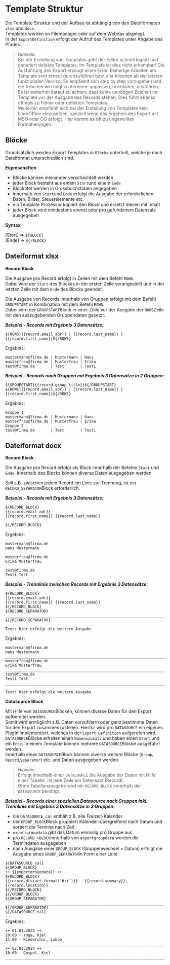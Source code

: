 Template Struktur
=================

Die Template Struktur und der Aufbau ist abhängig von den Dateiformaten `xlsx` und `docx`.  
Templates werden im Filemanager oder auf dem Webdav abgelegt.  
In der `ExportDefinition` erfolgt der Aufruf des Templates unter Angabe des Pfades.  

> *Hinweis:*  
> Bei der Erstellung von Templates geht der Editor schnell kaputt und generiert defekte Templates. Im Template ist dies nicht erkennbar! Die Ausführung des Export erzeugt einen Error. Bisherige Arbeiten am Template sind erneut durchzuführen bzw. alle Arbeiten ab der letzten funktionalen Version. Es empfiehlt sich step by step vorzugehen und die Arbeiten wie folgt zu iterieren: anpassen, hochladen, ausführen.  
> Es ist weiterhin darauf zu achten, dass keine unnötigen Zeichen im Template vor der Ausgabe des Records stehen. DIes führt ebenso oftmals zu Fehler oder defekten Templates.  
> Weiterhin empfiehlt sich bei der Erstellung von Templates kein LibreOffice einzusetzen, speziell wenn das Ergebnis des Export mit MSO oder OO erfolgt. Hier kommt es oft zu ungewollten Formatierungen.

Blöcke
---
Grundsätzlich werden Export Templates in `Blöcke` unterteilt, welche je nach Dateiformat unterschiedlich sind.  

**Eigenschaften**  

- Blöcke können ineinander verschachtelt werden  
- jeder Block besteht aus einem `Start`und einem `Ende`  
- Blocktitel werden in Grossbuchstaben angegeben  
- innerhalb von `Start`und `Ende` erfolgt die Ausgabe der erforderlichen Daten, Bilder, Steuerelemente etc.  
- ein Template Prozessor kopiert den Block und ersetzt diesen mit Inhalt  
- jeder Block wird mindestens einmal oder pro gefundenem Datensatz ausgegeben  

**Syntax**  

[Start] => `${BLOCK}`  
[Ende] => `${/BLOCK}`  

Dateiformat xlsx
---

**Record Block**  

Die Ausgabe pro Record erfolgt in Zeilen mit dem Befehl `ROWS`.  
Dabei wird der `Start` des Blockes in der ersten Zelle vorangestellt und in der letzten Zelle mit dem `Ende` des Blocks geendet.  

Die Ausgabe von Records innerhalb von Gruppen erfolgt mit dem Befehl `GROUPSTART` in Kombination mit dem Befehl `ROWS`.  
Dabei wird der `GROUPSTART`Block in einer Zeile vor der Ausgabe der `ROWS`Zeile mit den auszugebenden Gruppendaten gesetzt.

***Beispiel - Records mit Ergebnis 3 Datensätze:***
~~~
${ROWS}{{record.email_adr}} | {{record.last_name}} | {{record.first_name}}${/ROWS}
~~~
Ergebnis:
~~~
mustermann@firma.de | Mustermann | Hans  
musterfrau@firma.de | Musterfrau | Erika  
test@firma.de       | Test       | Testi  
~~~

***Beispiel - Records nach Gruppen mit Ergebnis 3 Datensätze in 2 Gruppen:***
~~~
${GROUPSTART}{{record.group_title}}${/GROUPSTART}
${ROWS}{{record.email_adr}} | {{record.last_name}} | {{record.first_name}}${/ROWS}
~~~
Ergebnis:
~~~
Gruppe 1
mustermann@firma.de | Mustermann | Hans  
musterfrau@firma.de | Musterfrau | Erika  
Gruppe 2
test@firma.de       | Test       | Testi  
~~~

Dateiformat docx
---

**Record Block**  

Die Ausgabe pro Record erfolgt als Block innerhalb der Befehle `Start` und `Ende`.
Innerhalb des Blocks können diverse Daten ausgegeben werden.  

Soll z.B. zwischen jedem Record ein Linie zur Trennung, ist ein `RECORD_SEPARATOR`Block erforderlich.

***Beispiel - Records mit Ergebnis 3 Datensätze:***
~~~
${RECORD_BLOCK}
{{record.email_adr}}
{{record.first_name}} {{record.last_name}}

${/RECORD_BLOCK}
~~~
Ergebnis:
~~~
mustermann@firma.de
Hans Mustermann

musterfrau@firma.de
Erika Musterfrau

test@firma.de
Testi Test
~~~

***Beispiel - Trennlinie zwischen Records mit Ergebnis 3 Datensätze:***
~~~
${RECORD_BLOCK}
{{record.email_adr}}
{{record.first_name}} {{record.last_name}}
${/RECORD_BLOCK}
${RECORD_SEPARATOR}
__________________________________________________________________________________
${/RECORD_SEPARATOR}

Text: Hier erfolgt die weitere Ausgabe.
~~~
Ergebnis:
~~~
mustermann@firma.de
Hans Mustermann
__________________________________________________________________________________
musterfrau@firma.de
Erika Musterfrau
__________________________________________________________________________________
test@firma.de
Testi Test
__________________________________________________________________________________

Text: Hier erfolgt die weitere Ausgabe.
~~~

**Datasource Block**  

Mit Hilfe von `DATASOURCE`Blöcken, können diverse Daten für den Export aufbereitet werden.  
Somit wird ermöglicht z.B. Daten vorzufiltern oder ganz bestimmte Daten für den Export zusammenzustellen. 
Hierfür wird pro `DATASOURCE` ein eigenes PlugIn implementiert, welches in der `Export Definition` aufgerufen wird.  
`DATASOURCE`Blöcke erhalten einen `Namenszusatz` und haben einen `Start` und ein `Ende`.
In einem Template können mehrere `DATASOURCE`Blöcke ausgeführt werden.  
Innerhalb eines `DATASOURCE`Block können diverse weitere Blöcke (`Group`, `Record`,`Separator`) etc. und Daten ausgegeben werden.

> *Hinweis:*  
> Erfolgt innerhalb einer `DATASOURCE` die Ausgabe der Daten mit Hilfe einer Tabelle, ist jede Zeile ein Datensatz (Record).  
> Ohne Tabellenausgabe wird ein `RECORD_BLOCK` innerhalb der `DATASOURCE` benötigt.

***Beispiel - Records einer speziellen Datasource nach Gruppen inkl. Trennlinie mit Ergebnis 3 Datensätze in 2 Gruppen:***  

- die `DATASOURCE_cal` enthält z.B. alle Freizeit-Kalender  
- der `GROUP_BLOCK`Block gruppiert Kalender-übergreifend nach Datum und sortiert die Termine nach Zeit  
- `exportgroupdata` gibt das Datum einmalig pro Gruppe aus  
- pro `RECORD_>BLOCK`innerhalb von `exportgroupdata` werden die Termindaten ausgegeben  
- nach Ausgabe einer `GROUP_BLOCK` (Gruppenwechsel = Datum) erfolgt die Ausgabe eines `GROUP_SEPARATOR`in Form einer Linie  

~~~
${DATASOURCE_cal}
${GROUP_BLOCK}
++ {{exportgroupdata}} ++
${RECORD_BLOCK} 
{{record.dtstart.format('H:i')}} - {{record.summary}}, {{record.location}}
${/RECORD_BLOCK}
${/GROUP_BLOCK}
${GROUP_SEPARATOR}
__________________________________________________________________________________
${/GROUP_SEPARATOR}
${/DATASOURCE_cal}
~~~
Ergebnis:
~~~
++ 01.01.2024 ++
10:00 - Yoga, Kiel
11:00 - Kinderchor, Laboe
__________________________________________________________________________________
++ 02.01.2024 ++
10:00 - Gospel, Kiel
__________________________________________________________________________________
~~~
